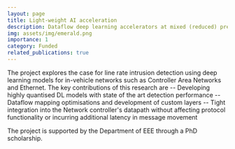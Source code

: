 ```yaml
---
layout: page
title: Light-weight AI acceleration
description: Dataflow deep learning accelerators at mixed (reduced) precision for in-network line rate intrusion detection
img: assets/img/emerald.png
importance: 1
category: Funded
related_publications: true
---
```


The project explores the case for line rate intrusion detection using deep learning models for in-vehicle networks such as Controller Area Networks and Ethernet. The key contributions of this research are 
-- Developing highly quantised DL models with state of the art detection performance
-- Dataflow mapping optimisations and development of custom layers 
-- Tight integration into the Network controller's  datapath without affecting protocol functionality or incurring additional latency in message movement

The project is supported by the Department of EEE through a PhD scholarship. 
